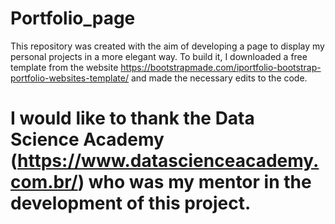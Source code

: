 # Portfolio_page
This repository was created with the aim of developing a page to display my personal projects in a more elegant way. To build it, I downloaded a free template from the website https://bootstrapmade.com/iportfolio-bootstrap-portfolio-websites-template/ and made the necessary edits to the code. 

# I would like to thank the Data Science Academy (https://www.datascienceacademy.com.br/) who was my mentor in the development of this project.
